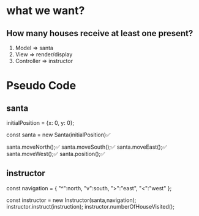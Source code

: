 # what we want?
## How many houses receive at least one present?

1. Model => santa
2. View => render/display
3. Controller => instructor

# Pseudo Code

## santa
initialPosition = {x: 0, y: 0};

const santa = new Santa(initialPosition)✅

santa.moveNorth();✅
santa.moveSouth();✅
santa.moveEast();✅
santa.moveWest();✅
santa.position();✅

## instructor
const navigation = {
  "^":north,
  "v":south,
  ">":"east",
  "<":"west"
  };

const instructor = new Instructor(santa,navigation);
instructor.instruct(instruction);
instructor.numberOfHouseVisited();